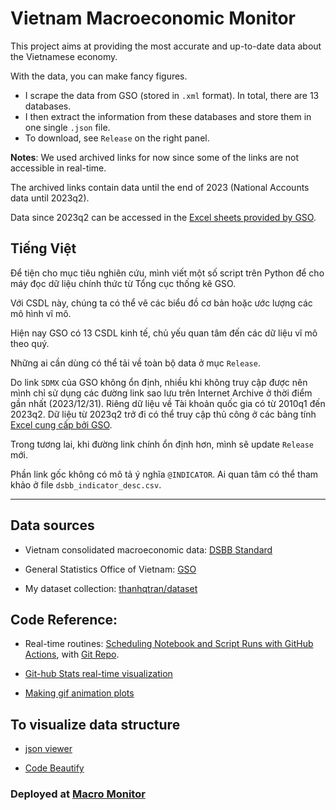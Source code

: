 # Vietnam Macroeconomic Monitor

This project aims at providing the most accurate and up-to-date data about the Vietnamese economy.

With the data, you can make fancy figures.

- I scrape the data from GSO (stored in `.xml` format). In total, there are 13 databases.
- I then extract the information from these databases and store them in one single `.json` file.
- To download, see `Release` on the right panel.

**Notes**: We used archived links for now since some of the links are not accessible in real-time.

The archived links contain data until the end of 2023 (National Accounts data until 2023q2).

Data since 2023q2 can be accessed in the [Excel sheets provided by GSO](http://nsdp.gso.gov.vn/index.htm).

## Tiếng Việt

Để tiện cho mục tiêu nghiên cứu, mình viết một số script trên Python để cho máy đọc dữ liệu chính thức từ Tổng cục thống kê GSO.

Với CSDL này, chúng ta có thể vẽ các biểu đồ cơ bản hoặc ước lượng các mô hình vĩ mô.

Hiện nay GSO có 13 CSDL kinh tế, chủ yếu quan tâm đến các dữ liệu vĩ mô theo quý.

Những ai cần dùng có thể tải về toàn bộ data ở mục `Release`.

Do link `SDMX` của GSO không ổn định, nhiều khi không truy cập được nên mình chỉ sử dụng các đường link sao lưu trên Internet Archive ở thời điểm gần nhất (2023/12/31). Riêng dữ liệu về Tài khoản quốc gia có từ 2010q1 đến 2023q2. Dữ liệu từ 2023q2 trở đi có thể truy cập thủ công ở các bảng tính [Excel cung cấp bởi GSO](http://nsdp.gso.gov.vn/index.htm).

Trong tương lai, khi đường link chính ổn định hơn, mình sẽ update `Release` mới.

Phần link gốc không có mô tả ý nghĩa `@INDICATOR`. Ai quan tâm có thể tham khảo ở file `dsbb_indicator_desc.csv`.


---


## Data sources

- Vietnam consolidated macroeconomic data: [DSBB Standard](http://nsdp.gso.gov.vn/index.htm)

- General Statistics Office of Vietnam: [GSO](https://pxweb.gso.gov.vn/pxweb/en/)

- My dataset collection: [thanhqtran/dataset](https://github.com/thanhqtran/dataset)

## Code Reference:

- Real-time routines: [Scheduling Notebook and Script Runs with GitHub Actions](https://towardsdatascience.com/scheduling-notebook-and-script-runs-with-github-actions-cc60f3ac17f2), with [Git Repo](https://github.com/venkatesannaveen/medium-articles).

- [Git-hub Stats real-time visualization](https://github.com/jstrieb/github-stats)

- [Making gif animation plots](https://towardsdatascience.com/basics-of-gifs-with-pythons-matplotlib-54dd544b6f30)
  
## To visualize data structure

- [json viewer](http://jsonviewer.stack.hu/)

- [Code Beautify](https://codebeautify.org)

### Deployed at [Macro Monitor](https://thanhqtran.github.io/macroeconomicmonitor/)
